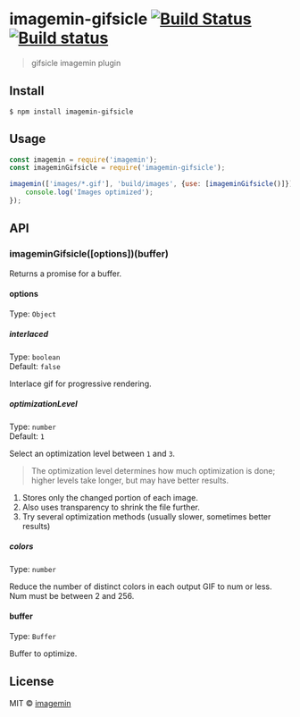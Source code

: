 # imagemin-gifsicle [![Build Status](http://img.shields.io/travis/imagemin/imagemin-gifsicle.svg?style=flat)](https://travis-ci.org/imagemin/imagemin-gifsicle) [![Build status](https://ci.appveyor.com/api/projects/status/51vfu1ntxwx7t949?svg=true)](https://ci.appveyor.com/project/ShinnosukeWatanabe/imagemin-gifsicle)

> gifsicle imagemin plugin


## Install

```
$ npm install imagemin-gifsicle
```


## Usage

```js
const imagemin = require('imagemin');
const imageminGifsicle = require('imagemin-gifsicle');

imagemin(['images/*.gif'], 'build/images', {use: [imageminGifsicle()]}).then(() => {
	console.log('Images optimized');
});
```


## API

### imageminGifsicle([options])(buffer)

Returns a promise for a buffer.

#### options

Type: `Object`

##### interlaced

Type: `boolean`<br>
Default: `false`

Interlace gif for progressive rendering.

##### optimizationLevel

Type: `number`<br>
Default: `1`

Select an optimization level between `1` and `3`.

> The optimization level determines how much optimization is done; higher levels take longer, but may have better results.

1. Stores only the changed portion of each image.
2. Also uses transparency to shrink the file further.
3. Try several optimization methods (usually slower, sometimes better results)

##### colors

Type: `number`

Reduce the number of distinct colors in each output GIF to num or less. Num must be between 2 and 256.

#### buffer

Type: `Buffer`

Buffer to optimize.


## License

MIT © [imagemin](https://github.com/imagemin)
